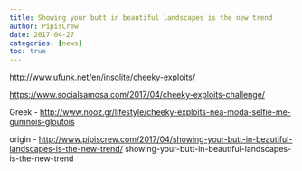 ```yaml
---
title: Showing your butt in beautiful landscapes is the new trend
author: PipisCrew
date: 2017-04-27
categories: [news]
toc: true
---
```


http://www.ufunk.net/en/insolite/cheeky-exploits/

https://www.socialsamosa.com/2017/04/cheeky-exploits-challenge/

Greek - http://www.nooz.gr/lifestyle/cheeky-exploits-nea-moda-selfie-me-gumnois-gloutois

origin - http://www.pipiscrew.com/2017/04/showing-your-butt-in-beautiful-landscapes-is-the-new-trend/ showing-your-butt-in-beautiful-landscapes-is-the-new-trend